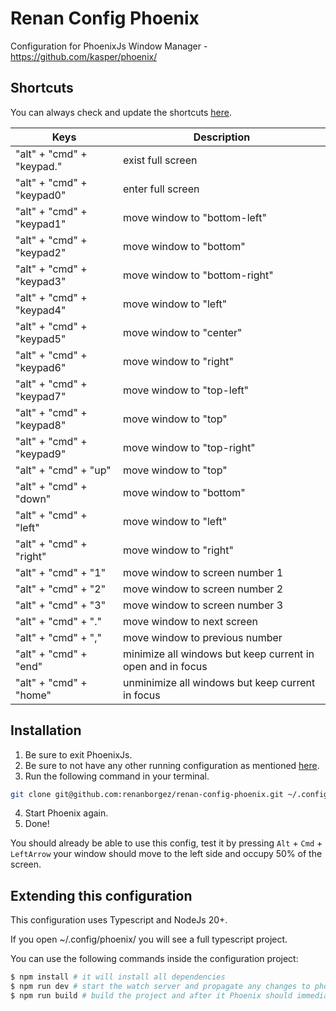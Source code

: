 # Renan Config Phoenix

Configuration for PhoenixJs Window Manager - https://github.com/kasper/phoenix/

## Shortcuts

You can always check and update the shortcuts [here](src/index.ts).

|Keys|Description
|-|-|
"alt" + "cmd" + "keypad."|exist full screen
"alt" + "cmd" + "keypad0"|enter full screen
"alt" + "cmd" + "keypad1"|move window to "bottom-left"
"alt" + "cmd" + "keypad2"|move window to "bottom"
"alt" + "cmd" + "keypad3"|move window to "bottom-right"
"alt" + "cmd" + "keypad4"|move window to "left"
"alt" + "cmd" + "keypad5"|move window to "center"
"alt" + "cmd" + "keypad6"|move window to "right"
"alt" + "cmd" + "keypad7"|move window to "top-left"
"alt" + "cmd" + "keypad8"|move window to "top"
"alt" + "cmd" + "keypad9"|move window to "top-right"
"alt" + "cmd" + "up"|move window to "top"
"alt" + "cmd" + "down"|move window to "bottom"
"alt" + "cmd" + "left"|move window to "left"
"alt" + "cmd" + "right"|move window to "right"
"alt" + "cmd" + "1"|move window to screen number 1
"alt" + "cmd" + "2"|move window to screen number 2
"alt" + "cmd" + "3"|move window to screen number 3
"alt" + "cmd" + "."|move window to next screen
"alt" + "cmd" + ","|move window to previous number
"alt" + "cmd" + "end"|minimize all windows but keep current in open and in focus
"alt" + "cmd" + "home"|unminimize all windows but keep current in focus

## Installation

1. Be sure to exit PhoenixJs.
2. Be sure to not have any other running configuration as mentioned [here](https://kasper.github.io/phoenix/#javascript-api).
3. Run the following command in your terminal.

```sh
git clone git@github.com:renanborgez/renan-config-phoenix.git ~/.config/phoenix/
```

4. Start Phoenix again.
5. Done!

You should already be able to use this config, test it by pressing `Alt` + `Cmd` + `LeftArrow` your
window should move to the left side and occupy 50% of the screen.

## Extending this configuration

This configuration uses Typescript and NodeJs 20+.

If you open ~/.config/phoenix/ you will see a full typescript project.

You can use the following commands inside the configuration project:

```sh
$ npm install # it will install all dependencies
$ npm run dev # start the watch server and propagate any changes to phoenix immediately as they change
$ npm run build # build the project and after it Phoenix should immediately reload with the new config
```
